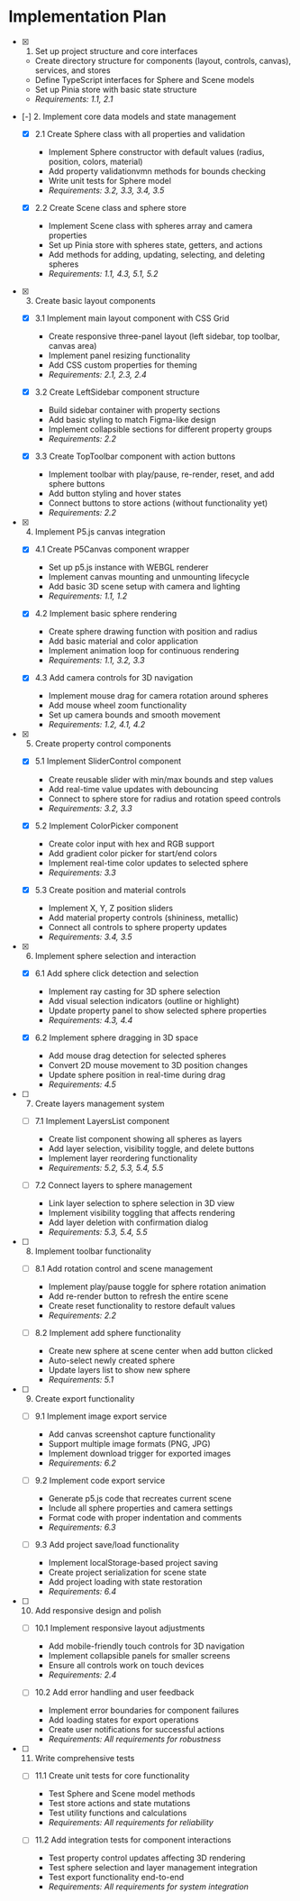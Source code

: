 # Implementation Plan

- [x] 1. Set up project structure and core interfaces
  - Create directory structure for components (layout, controls, canvas), services, and stores
  - Define TypeScript interfaces for Sphere and Scene models
  - Set up Pinia store with basic state structure
  - _Requirements: 1.1, 2.1_

- [-] 2. Implement core data models and state management
  - [x] 2.1 Create Sphere class with all properties and validation
    - Implement Sphere constructor with default values (radius, position, colors, material)
    - Add property validationvmn methods for bounds checking
    - Write unit tests for Sphere model
    - _Requirements: 3.2, 3.3, 3.4, 3.5_

  - [x] 2.2 Create Scene class and sphere store
    - Implement Scene class with spheres array and camera properties
    - Set up Pinia store with spheres state, getters, and actions
    - Add methods for adding, updating, selecting, and deleting spheres
    - _Requirements: 1.1, 4.3, 5.1, 5.2_

- [x] 3. Create basic layout components
  - [x] 3.1 Implement main layout component with CSS Grid
    - Create responsive three-panel layout (left sidebar, top toolbar, canvas area)
    - Implement panel resizing functionality
    - Add CSS custom properties for theming
    - _Requirements: 2.1, 2.3, 2.4_

  - [x] 3.2 Create LeftSidebar component structure
    - Build sidebar container with property sections
    - Add basic styling to match Figma-like design
    - Implement collapsible sections for different property groups
    - _Requirements: 2.2_

  - [x] 3.3 Create TopToolbar component with action buttons
    - Implement toolbar with play/pause, re-render, reset, and add sphere buttons
    - Add button styling and hover states
    - Connect buttons to store actions (without functionality yet)
    - _Requirements: 2.2_

- [x] 4. Implement P5.js canvas integration
  - [x] 4.1 Create P5Canvas component wrapper
    - Set up p5.js instance with WEBGL renderer
    - Implement canvas mounting and unmounting lifecycle
    - Add basic 3D scene setup with camera and lighting
    - _Requirements: 1.1, 1.2_

  - [x] 4.2 Implement basic sphere rendering
    - Create sphere drawing function with position and radius
    - Add basic material and color application
    - Implement animation loop for continuous rendering
    - _Requirements: 1.1, 3.2, 3.3_

  - [x] 4.3 Add camera controls for 3D navigation
    - Implement mouse drag for camera rotation around spheres
    - Add mouse wheel zoom functionality
    - Set up camera bounds and smooth movement
    - _Requirements: 1.2, 4.1, 4.2_

- [x] 5. Create property control components
  - [x] 5.1 Implement SliderControl component
    - Create reusable slider with min/max bounds and step values
    - Add real-time value updates with debouncing
    - Connect to sphere store for radius and rotation speed controls
    - _Requirements: 3.2, 3.3_

  - [x] 5.2 Implement ColorPicker component
    - Create color input with hex and RGB support
    - Add gradient color picker for start/end colors
    - Implement real-time color updates to selected sphere
    - _Requirements: 3.3_

  - [x] 5.3 Create position and material controls
    - Implement X, Y, Z position sliders
    - Add material property controls (shininess, metallic)
    - Connect all controls to sphere property updates
    - _Requirements: 3.4, 3.5_

- [x] 6. Implement sphere selection and interaction
  - [x] 6.1 Add sphere click detection and selection
    - Implement ray casting for 3D sphere selection
    - Add visual selection indicators (outline or highlight)
    - Update property panel to show selected sphere properties
    - _Requirements: 4.3, 4.4_

  - [x] 6.2 Implement sphere dragging in 3D space
    - Add mouse drag detection for selected spheres
    - Convert 2D mouse movement to 3D position changes
    - Update sphere position in real-time during drag
    - _Requirements: 4.5_

- [ ] 7. Create layers management system
  - [ ] 7.1 Implement LayersList component
    - Create list component showing all spheres as layers
    - Add layer selection, visibility toggle, and delete buttons
    - Implement layer reordering functionality
    - _Requirements: 5.2, 5.3, 5.4, 5.5_

  - [ ] 7.2 Connect layers to sphere management
    - Link layer selection to sphere selection in 3D view
    - Implement visibility toggling that affects rendering
    - Add layer deletion with confirmation dialog
    - _Requirements: 5.3, 5.4, 5.5_

- [ ] 8. Implement toolbar functionality
  - [ ] 8.1 Add rotation control and scene management
    - Implement play/pause toggle for sphere rotation animation
    - Add re-render button to refresh the entire scene
    - Create reset functionality to restore default values
    - _Requirements: 2.2_

  - [ ] 8.2 Implement add sphere functionality
    - Create new sphere at scene center when add button clicked
    - Auto-select newly created sphere
    - Update layers list to show new sphere
    - _Requirements: 5.1_

- [ ] 9. Create export functionality
  - [ ] 9.1 Implement image export service
    - Add canvas screenshot capture functionality
    - Support multiple image formats (PNG, JPG)
    - Implement download trigger for exported images
    - _Requirements: 6.2_

  - [ ] 9.2 Implement code export service
    - Generate p5.js code that recreates current scene
    - Include all sphere properties and camera settings
    - Format code with proper indentation and comments
    - _Requirements: 6.3_

  - [ ] 9.3 Add project save/load functionality
    - Implement localStorage-based project saving
    - Create project serialization for scene state
    - Add project loading with state restoration
    - _Requirements: 6.4_

- [ ] 10. Add responsive design and polish
  - [ ] 10.1 Implement responsive layout adjustments
    - Add mobile-friendly touch controls for 3D navigation
    - Implement collapsible panels for smaller screens
    - Ensure all controls work on touch devices
    - _Requirements: 2.4_

  - [ ] 10.2 Add error handling and user feedback
    - Implement error boundaries for component failures
    - Add loading states for export operations
    - Create user notifications for successful actions
    - _Requirements: All requirements for robustness_

- [ ] 11. Write comprehensive tests
  - [ ] 11.1 Create unit tests for core functionality
    - Test Sphere and Scene model methods
    - Test store actions and state mutations
    - Test utility functions and calculations
    - _Requirements: All requirements for reliability_

  - [ ] 11.2 Add integration tests for component interactions
    - Test property control updates affecting 3D rendering
    - Test sphere selection and layer management integration
    - Test export functionality end-to-end
    - _Requirements: All requirements for system integration_